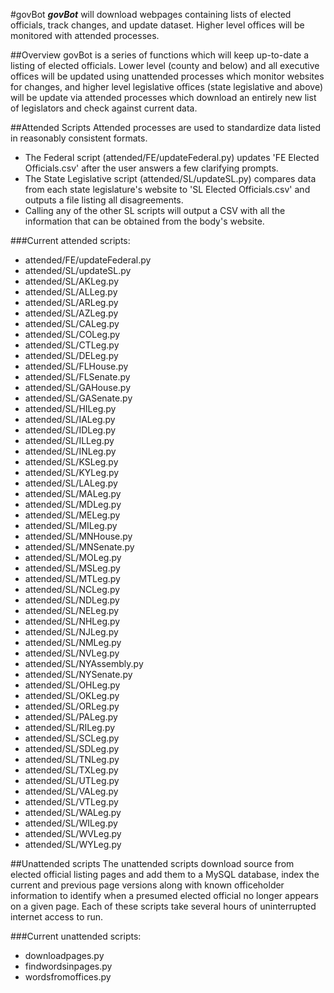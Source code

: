 #govBot
***govBot*** will download webpages containing lists of elected officials, track changes, and update dataset. Higher level offices will be monitored with attended processes.

##Overview
govBot is a series of functions which will keep up-to-date a listing of elected officials. Lower level (county and below) and all executive offices will be updated using unattended processes which monitor websites for changes, and higher level legislative offices (state legislative and above) will be update via attended processes which download an entirely new list of legislators and check against current data.

##Attended Scripts
Attended processes are used to standardize data listed in reasonably consistent formats. 

- The Federal script (attended/FE/updateFederal.py) updates 'FE Elected Officials.csv' after the user answers a few clarifying prompts.
- The State Legislative script (attended/SL/updateSL.py) compares data from each state legislature's website to 'SL Elected Officials.csv' and outputs a file listing all disagreements.
- Calling any of the other SL scripts will output a CSV with all the information that can be obtained from the body's website. 


###Current attended scripts:
- attended/FE/updateFederal.py
- attended/SL/updateSL.py
- attended/SL/AKLeg.py
- attended/SL/ALLeg.py
- attended/SL/ARLeg.py
- attended/SL/AZLeg.py
- attended/SL/CALeg.py
- attended/SL/COLeg.py
- attended/SL/CTLeg.py
- attended/SL/DELeg.py
- attended/SL/FLHouse.py
- attended/SL/FLSenate.py
- attended/SL/GAHouse.py
- attended/SL/GASenate.py
- attended/SL/HILeg.py
- attended/SL/IALeg.py
- attended/SL/IDLeg.py
- attended/SL/ILLeg.py
- attended/SL/INLeg.py
- attended/SL/KSLeg.py
- attended/SL/KYLeg.py
- attended/SL/LALeg.py
- attended/SL/MALeg.py
- attended/SL/MDLeg.py
- attended/SL/MELeg.py
- attended/SL/MILeg.py
- attended/SL/MNHouse.py
- attended/SL/MNSenate.py
- attended/SL/MOLeg.py
- attended/SL/MSLeg.py
- attended/SL/MTLeg.py
- attended/SL/NCLeg.py
- attended/SL/NDLeg.py
- attended/SL/NELeg.py
- attended/SL/NHLeg.py
- attended/SL/NJLeg.py
- attended/SL/NMLeg.py
- attended/SL/NVLeg.py
- attended/SL/NYAssembly.py
- attended/SL/NYSenate.py
- attended/SL/OHLeg.py
- attended/SL/OKLeg.py
- attended/SL/ORLeg.py
- attended/SL/PALeg.py
- attended/SL/RILeg.py
- attended/SL/SCLeg.py
- attended/SL/SDLeg.py
- attended/SL/TNLeg.py
- attended/SL/TXLeg.py
- attended/SL/UTLeg.py
- attended/SL/VALeg.py
- attended/SL/VTLeg.py
- attended/SL/WALeg.py
- attended/SL/WILeg.py
- attended/SL/WVLeg.py
- attended/SL/WYLeg.py

##Unattended scripts
The unattended scripts download source from elected official listing pages and add them to a MySQL database, index the current and previous page versions along with known officeholder information to identify when a presumed elected official no longer appears on a given page. Each of these scripts take several hours of uninterrupted internet access to run.

###Current unattended scripts:
- downloadpages.py
- findwordsinpages.py
- wordsfromoffices.py
